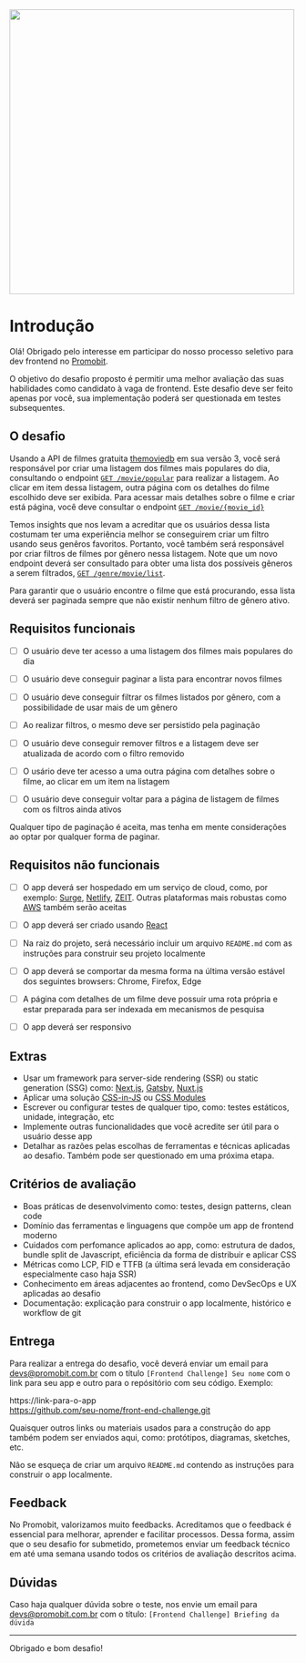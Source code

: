 <img src="https://i.imgur.com/6q2AiRg.png" width="500">

# Introdução

Olá! Obrigado pelo interesse em participar do nosso processo seletivo para dev frontend no [Promobit](https://www.promobit.com.br/).

O objetivo do desafio proposto é permitir uma melhor avaliação das suas habilidades como candidato à vaga de frontend. Este desafio deve ser feito apenas por você, sua implementação poderá ser questionada em testes subsequentes.

## O desafio

Usando a API de filmes gratuita [themoviedb](https://developers.themoviedb.org/3/getting-started/introduction) em sua versão 3, você será responsável por criar uma listagem dos filmes mais populares do dia, consultando o endpoint  [`GET /movie/popular`](https://developers.themoviedb.org/3/movies/get-popular-movies) para realizar a listagem. Ao clicar em item dessa listagem, outra página com os detalhes do filme escolhido deve ser exibida. Para acessar mais detalhes sobre o filme e criar está página, você deve consultar o endpoint [`GET /movie/{movie_id}`](https://developers.themoviedb.org/3/movies/get-movie-details)

Temos insights que nos levam a acreditar que os usuários dessa lista costumam ter uma experiência melhor se conseguirem criar um filtro usando seus genêros favoritos. Portanto, você também será responsável por criar filtros de filmes por gênero nessa listagem. Note que um novo endpoint deverá ser consultado para obter uma lista dos possíveis gêneros a serem filtrados, [`GET /genre/movie/list`](https://developers.themoviedb.org/3/genres/get-movie-list).

Para garantir que o usuário encontre o filme que está procurando, essa lista deverá ser paginada sempre que não existir nenhum filtro de gênero ativo.

## Requisitos funcionais

* [ ] O usuário deve ter acesso a uma listagem dos filmes mais populares do dia

* [ ] O usuário deve conseguir paginar a lista para encontrar novos filmes

* [ ] O usuário deve conseguir filtrar os filmes listados por gênero, com a possibilidade de usar mais de um gênero

* [ ] Ao realizar filtros, o mesmo deve ser persistido pela paginação

* [ ] O usuário deve conseguir remover filtros e a listagem deve ser atualizada de acordo com o filtro removido

* [ ] O usário deve ter acesso a uma outra página com detalhes sobre o filme, ao clicar em um item na listagem

* [ ] O usuário deve conseguir voltar para a página de listagem de filmes com os filtros ainda ativos

Qualquer tipo de paginação é aceita, mas tenha em mente considerações ao optar por qualquer forma de paginar.

## Requisitos não funcionais

* [ ] O app deverá ser hospedado em um serviço de cloud, como, por exemplo: [Surge](https://surge.sh/), [Netlify](https://www.netlify.com/), [ZEIT](https://zeit.co/home). Outras plataformas mais robustas como [AWS](https://aws.amazon.com/) também serão aceitas

* [ ] O app deverá ser criado usando [React](https://reactjs.org/)

* [ ] Na raiz do projeto, será necessário incluir um arquivo `README.md` com as instruções para construir seu projeto localmente

* [ ] O app deverá se comportar da mesma forma na última versão estável dos seguintes browsers: Chrome, Firefox, Edge

* [ ] A página com detalhes de um filme deve possuir uma rota própria e estar preparada para ser indexada em mecanismos de pesquisa

* [ ] O app deverá ser responsivo

## Extras

 - Usar um framework para server-side rendering (SSR) ou static generation (SSG) como: [Next.js](https://nextjs.org/), [Gatsby](https://www.gatsbyjs.org/), [Nuxt.js](https://nuxtjs.org/)
 - Aplicar uma solução [CSS-in-JS](https://github.com/MicheleBertoli/css-in-js) ou [CSS Modules](https://github.com/css-modules/css-modules)
 - Escrever ou configurar testes de qualquer tipo, como: testes estáticos, unidade, integração, etc
 - Implemente outras funcionalidades que você acredite ser útil para o usuário desse app
 - Detalhar as razões pelas escolhas de ferramentas e técnicas aplicadas ao desafio. Também pode ser questionado em uma próxima etapa.

## Critérios de avaliação

- Boas práticas de desenvolvimento como: testes, design patterns, clean code
- Domínio das ferramentas e linguagens que compõe um app de frontend moderno
- Cuidados com perfomance aplicados ao app, como: estrutura de dados, bundle split de Javascript, eficiência da forma de distribuir e aplicar CSS
- Métricas como LCP, FID e TTFB (a última será levada em consideração especialmente caso haja SSR)
- Conhecimento em áreas adjacentes ao frontend, como DevSecOps e UX aplicadas ao desafio
- Documentação: explicação para construir o app localmente, histórico e workflow de git

## Entrega

Para realizar a entrega do desafio, você deverá enviar um email para devs@promobit.com.br com o título `[Frontend Challenge] Seu nome` com o link para seu app e outro para o repósitório com seu código. Exemplo:

https://link-para-o-app  
https://github.com/seu-nome/front-end-challenge.git

Quaisquer outros links ou materiais usados para a construção do app também podem ser enviados aqui, como: protótipos, diagramas, sketches, etc.

Não se esqueça de criar um arquivo `README.md` contendo as instruções para construir o app localmente.

## Feedback

No Promobit, valorizamos muito feedbacks. Acreditamos que o feedback é essencial para melhorar, aprender e facilitar processos. Dessa forma, assim que o seu desafio for submetido, prometemos enviar um feedback técnico em até uma semana usando todos os critérios de avaliação descritos acima.

## Dúvidas

Caso haja qualquer dúvida sobre o teste, nos envie um email para devs@promobit.com.br com o título: `[Frontend Challenge] Briefing da dúvida`

---
Obrigado e bom desafio!
